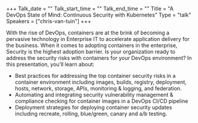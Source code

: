 +++
Talk_date = ""
Talk_start_time = ""
Talk_end_time = ""
Title = "A DevOps State of Mind: Continuous Security with Kubernetes"
Type = "talk"
Speakers = ["chris-van-tuin"]
+++

With the rise of DevOps, containers are at the brink of becoming a pervasive technology in Enterprise IT to accelerate application delivery for the business. When it comes to adopting containers in the enterprise, Security is the highest adoption barrier. Is your organization ready to address the security risks with containers for your DevOps environment?  In this presentation, you’ll learn about:

* Best practices for addressing the top container security risks in a container environment including images, builds, registry, deployment, hosts, network, storage, APIs, monitoring & logging, and federation.
* Automating and integrating security vulnerability management & compliance checking for container images in a DevOps CI/CD pipeline
* Deployment strategies for deploying container security updates including recreate, rolling, blue/green, canary and a/b testing.
